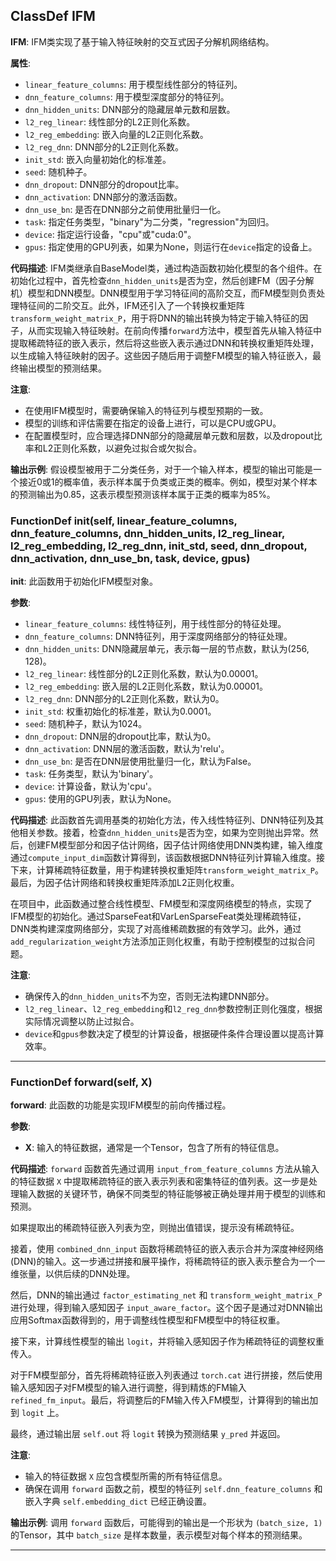 ## ClassDef IFM
**IFM**: IFM类实现了基于输入特征映射的交互式因子分解机网络结构。

**属性**:
- `linear_feature_columns`: 用于模型线性部分的特征列。
- `dnn_feature_columns`: 用于模型深度部分的特征列。
- `dnn_hidden_units`: DNN部分的隐藏层单元数和层数。
- `l2_reg_linear`: 线性部分的L2正则化系数。
- `l2_reg_embedding`: 嵌入向量的L2正则化系数。
- `l2_reg_dnn`: DNN部分的L2正则化系数。
- `init_std`: 嵌入向量初始化的标准差。
- `seed`: 随机种子。
- `dnn_dropout`: DNN部分的dropout比率。
- `dnn_activation`: DNN部分的激活函数。
- `dnn_use_bn`: 是否在DNN部分之前使用批量归一化。
- `task`: 指定任务类型，"binary"为二分类，"regression"为回归。
- `device`: 指定运行设备，"cpu"或"cuda:0"。
- `gpus`: 指定使用的GPU列表，如果为None，则运行在`device`指定的设备上。

**代码描述**:
IFM类继承自BaseModel类，通过构造函数初始化模型的各个组件。在初始化过程中，首先检查`dnn_hidden_units`是否为空，然后创建FM（因子分解机）模型和DNN模型。DNN模型用于学习特征间的高阶交互，而FM模型则负责处理特征间的二阶交互。此外，IFM还引入了一个转换权重矩阵`transform_weight_matrix_P`，用于将DNN的输出转换为特定于输入特征的因子，从而实现输入特征映射。在前向传播`forward`方法中，模型首先从输入特征中提取稀疏特征的嵌入表示，然后将这些嵌入表示通过DNN和转换权重矩阵处理，以生成输入特征映射的因子。这些因子随后用于调整FM模型的输入特征嵌入，最终输出模型的预测结果。

**注意**:
- 在使用IFM模型时，需要确保输入的特征列与模型预期的一致。
- 模型的训练和评估需要在指定的设备上进行，可以是CPU或GPU。
- 在配置模型时，应合理选择DNN部分的隐藏层单元数和层数，以及dropout比率和L2正则化系数，以避免过拟合或欠拟合。

**输出示例**:
假设模型被用于二分类任务，对于一个输入样本，模型的输出可能是一个接近0或1的概率值，表示样本属于负类或正类的概率。例如，模型对某个样本的预测输出为0.85，这表示模型预测该样本属于正类的概率为85%。
### FunctionDef __init__(self, linear_feature_columns, dnn_feature_columns, dnn_hidden_units, l2_reg_linear, l2_reg_embedding, l2_reg_dnn, init_std, seed, dnn_dropout, dnn_activation, dnn_use_bn, task, device, gpus)
**__init__**: 此函数用于初始化IFM模型对象。

**参数**:
- `linear_feature_columns`: 线性特征列，用于线性部分的特征处理。
- `dnn_feature_columns`: DNN特征列，用于深度网络部分的特征处理。
- `dnn_hidden_units`: DNN隐藏层单元，表示每一层的节点数，默认为(256, 128)。
- `l2_reg_linear`: 线性部分的L2正则化系数，默认为0.00001。
- `l2_reg_embedding`: 嵌入层的L2正则化系数，默认为0.00001。
- `l2_reg_dnn`: DNN部分的L2正则化系数，默认为0。
- `init_std`: 权重初始化的标准差，默认为0.0001。
- `seed`: 随机种子，默认为1024。
- `dnn_dropout`: DNN层的dropout比率，默认为0。
- `dnn_activation`: DNN层的激活函数，默认为'relu'。
- `dnn_use_bn`: 是否在DNN层使用批量归一化，默认为False。
- `task`: 任务类型，默认为'binary'。
- `device`: 计算设备，默认为'cpu'。
- `gpus`: 使用的GPU列表，默认为None。

**代码描述**:
此函数首先调用基类的初始化方法，传入线性特征列、DNN特征列及其他相关参数。接着，检查`dnn_hidden_units`是否为空，如果为空则抛出异常。然后，创建FM模型部分和因子估计网络，因子估计网络使用DNN类构建，输入维度通过`compute_input_dim`函数计算得到，该函数根据DNN特征列计算输入维度。接下来，计算稀疏特征数量，用于构建转换权重矩阵`transform_weight_matrix_P`。最后，为因子估计网络和转换权重矩阵添加L2正则化权重。

在项目中，此函数通过整合线性模型、FM模型和深度网络模型的特点，实现了IFM模型的初始化。通过SparseFeat和VarLenSparseFeat类处理稀疏特征，DNN类构建深度网络部分，实现了对高维稀疏数据的有效学习。此外，通过`add_regularization_weight`方法添加正则化权重，有助于控制模型的过拟合问题。

**注意**:
- 确保传入的`dnn_hidden_units`不为空，否则无法构建DNN部分。
- `l2_reg_linear`、`l2_reg_embedding`和`l2_reg_dnn`参数控制正则化强度，根据实际情况调整以防止过拟合。
- `device`和`gpus`参数决定了模型的计算设备，根据硬件条件合理设置以提高计算效率。
***
### FunctionDef forward(self, X)
**forward**: 此函数的功能是实现IFM模型的前向传播过程。

**参数**:
- **X**: 输入的特征数据，通常是一个Tensor，包含了所有的特征信息。

**代码描述**:
`forward` 函数首先通过调用 `input_from_feature_columns` 方法从输入的特征数据 `X` 中提取稀疏特征的嵌入表示列表和密集特征的值列表。这一步是处理输入数据的关键环节，确保不同类型的特征能够被正确处理并用于模型的训练和预测。

如果提取出的稀疏特征嵌入列表为空，则抛出值错误，提示没有稀疏特征。

接着，使用 `combined_dnn_input` 函数将稀疏特征的嵌入表示合并为深度神经网络(DNN)的输入。这一步通过拼接和展平操作，将稀疏特征的嵌入表示整合为一个一维张量，以供后续的DNN处理。

然后，DNN的输出通过 `factor_estimating_net` 和 `transform_weight_matrix_P` 进行处理，得到输入感知因子 `input_aware_factor`。这个因子是通过对DNN输出应用Softmax函数得到的，用于调整线性模型和FM模型中的特征权重。

接下来，计算线性模型的输出 `logit`，并将输入感知因子作为稀疏特征的调整权重传入。

对于FM模型部分，首先将稀疏特征嵌入列表通过 `torch.cat` 进行拼接，然后使用输入感知因子对FM模型的输入进行调整，得到精炼的FM输入 `refined_fm_input`。最后，将调整后的FM输入传入FM模型，计算得到的输出加到 `logit` 上。

最终，通过输出层 `self.out` 将 `logit` 转换为预测结果 `y_pred` 并返回。

**注意**:
- 输入的特征数据 `X` 应包含模型所需的所有特征信息。
- 确保在调用 `forward` 函数之前，模型的特征列 `self.dnn_feature_columns` 和嵌入字典 `self.embedding_dict` 已经正确设置。

**输出示例**:
调用 `forward` 函数后，可能得到的输出是一个形状为 `(batch_size, 1)` 的Tensor，其中 `batch_size` 是样本数量，表示模型对每个样本的预测结果。
***
